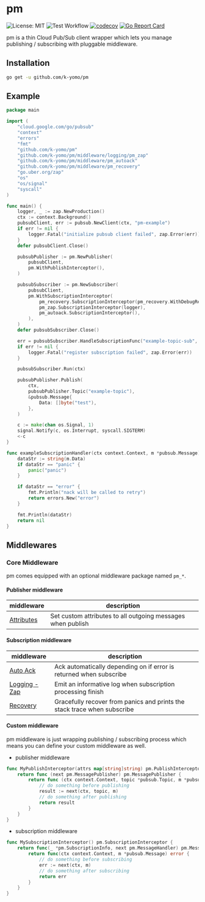 # pm

![License: MIT](https://img.shields.io/badge/License-MIT-blue.svg)
![Test Workflow](https://github.com/k-yomo/pubsub_cli/workflows/Test/badge.svg)
[![codecov](https://codecov.io/gh/k-yomo/pm/branch/main/graph/badge.svg)](https://codecov.io/gh/k-yomo/pm)
[![Go Report Card](https://goreportcard.com/badge/k-yomo/pm)](https://goreportcard.com/report/k-yomo/pm)

pm is a thin Cloud Pub/Sub client wrapper which lets you manage publishing / subscribing with pluggable middleware.

## Installation

```sh
go get -u github.com/k-yomo/pm
```

## Example

```go
package main

import (
	"cloud.google.com/go/pubsub"
	"context"
	"errors"
	"fmt"
	"github.com/k-yomo/pm"
	"github.com/k-yomo/pm/middleware/logging/pm_zap"
	"github.com/k-yomo/pm/middleware/pm_autoack"
	"github.com/k-yomo/pm/middleware/pm_recovery"
	"go.uber.org/zap"
	"os"
	"os/signal"
	"syscall"
)

func main() {
	logger, _ := zap.NewProduction()
	ctx := context.Background()
	pubsubClient, err := pubsub.NewClient(ctx, "pm-example")
	if err != nil {
		logger.Fatal("initialize pubsub client failed", zap.Error(err))
	}
	defer pubsubClient.Close()

	pubsubPublisher := pm.NewPublisher(
		pubsubClient,
		pm.WithPublishInterceptor(),
	)

	pubsubSubscriber := pm.NewSubscriber(
		pubsubClient,
		pm.WithSubscriptionInterceptor(
			pm_recovery.SubscriptionInterceptor(pm_recovery.WithDebugRecoveryHandler()),
			pm_zap.SubscriptionInterceptor(logger),
			pm_autoack.SubscriptionInterceptor(),
		),
	)
	defer pubsubSubscriber.Close()

	err = pubsubSubscriber.HandleSubscriptionFunc("example-topic-sub", exampleSubscriptionHandler)
	if err != nil {
		logger.Fatal("register subscription failed", zap.Error(err))
	}

	pubsubSubscriber.Run(ctx)

	pubsubPublisher.Publish(
		ctx,
		pubsubPublisher.Topic("example-topic"),
		&pubsub.Message{
			Data: []byte("test"),
		},
	)

	c := make(chan os.Signal, 1)
	signal.Notify(c, os.Interrupt, syscall.SIGTERM)
	<-c
}

func exampleSubscriptionHandler(ctx context.Context, m *pubsub.Message) error {
	dataStr := string(m.Data)
	if dataStr == "panic" {
		panic("panic")
	}

	if dataStr == "error" {
		fmt.Println("nack will be called to retry")
		return errors.New("error")
	}

	fmt.Println(dataStr)
	return nil
}
```

## Middlewares

### Core Middleware

pm comes equipped with an optional middleware package named `pm_*`.

#### Publisher middleware

| middleware                                                                                              | description                                                              |
|---------------------------------------------------------------------------------------------------------|--------------------------------------------------------------------------|
| [Attributes](https://pkg.go.dev/github.com/k-yomo/pm/middleware/pm_attributes#PublishInterceptor)       | Set custom attributes to all outgoing messages when publish              |

#### Subscription middleware

| middleware                                                                                                 | description                                                              |
|------------------------------------------------------------------------------------------------------------|--------------------------------------------------------------------------|
| [Auto Ack](https://pkg.go.dev/github.com/k-yomo/pm/middleware/pm_autoack#SubscriptionInterceptor)          | Ack automatically depending on if error is returned when subscribe       |
| [Logging - Zap](https://pkg.go.dev/github.com/k-yomo/pm/middleware/logging/pm_zap#SubscriptionInterceptor) | Emit an informative log when subscription processing finish              |
| [Recovery](https://pkg.go.dev/github.com/k-yomo/pm/middleware/pm_recovery#SubscriptionInterceptor)         | Gracefully recover from panics and prints the stack trace when subscribe |

#### Custom middleware
pm middleware is just wrapping publishing / subscribing process which means you can define your custom middleware as well.
- publisher middleware
```go
func MyPublishInterceptor(attrs map[string]string) pm.PublishInterceptor {
    return func (next pm.MessagePublisher) pm.MessagePublisher {
        return func (ctx context.Context, topic *pubsub.Topic, m *pubsub.Message) *pubsub.PublishResult {
        	// do something before publishing
            result := next(ctx, topic, m)
            // do something after publishing
            return result
        }
    }
}
```

- subscription middleware
```go
func MySubscriptionInterceptor() pm.SubscriptionInterceptor {
    return func(_ *pm.SubscriptionInfo, next pm.MessageHandler) pm.MessageHandler {
        return func(ctx context.Context, m *pubsub.Message) error {
            // do something before subscribing
            err := next(ctx, m)
			// do something after subscribing
			return err
        }
    }
}
```
